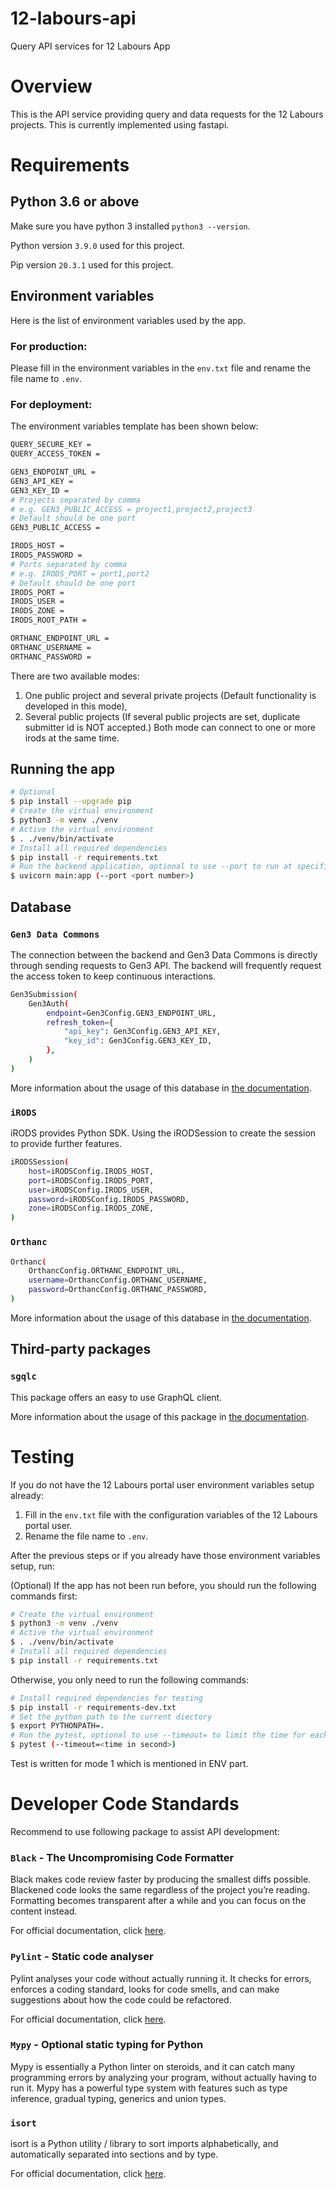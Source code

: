 # 12-labours-api

Query API services for 12 Labours App

# Overview

This is the API service providing query and data requests for the 12 Labours projects. This is currently implemented using fastapi.

# Requirements

## Python 3.6 or above

Make sure you have python 3 installed `python3 --version`.

Python version `3.9.0` used for this project.

Pip version `20.3.1` used for this project.

## Environment variables

Here is the list of environment variables used by the app.

### For production:

Please fill in the environment variables in the `env.txt` file and rename the file name to `.env`.

### For deployment:

The environment variables template has been shown below:

```bash
QUERY_SECURE_KEY =
QUERY_ACCESS_TOKEN =

GEN3_ENDPOINT_URL =
GEN3_API_KEY =
GEN3_KEY_ID =
# Projects separated by comma
# e.g. GEN3_PUBLIC_ACCESS = project1,project2,project3
# Default should be one port
GEN3_PUBLIC_ACCESS =

IRODS_HOST =
IRODS_PASSWORD =
# Ports separated by comma
# e.g. IRODS_PORT = port1,port2
# Default should be one port
IRODS_PORT =
IRODS_USER =
IRODS_ZONE =
IRODS_ROOT_PATH =

ORTHANC_ENDPOINT_URL =
ORTHANC_USERNAME =
ORTHANC_PASSWORD =
```

There are two available modes:
1. One public project and several private projects (Default functionality is developed in this mode),
2. Several public projects (If several public projects are set, duplicate submitter id is NOT accepted.)
Both mode can connect to one or more irods at the same time.

## Running the app

```bash
# Optional
$ pip install --upgrade pip
# Create the virtual environment
$ python3 -m venv ./venv
# Active the virtual environment
$ . ./venv/bin/activate
# Install all required dependencies
$ pip install -r requirements.txt
# Run the backend application, optional to use --port to run at specific port
$ uvicorn main:app (--port <port number>)
```

## Database

### `Gen3 Data Commons`

The connection between the backend and Gen3 Data Commons is directly through sending requests to Gen3 API. The backend will frequently request the access token to keep continuous interactions.

```bash
Gen3Submission(
    Gen3Auth(
        endpoint=Gen3Config.GEN3_ENDPOINT_URL,
        refresh_token={
            "api_key": Gen3Config.GEN3_API_KEY,
            "key_id": Gen3Config.GEN3_KEY_ID,
        },
    )
)
```

More information about the usage of this database in [the documentation](https://gen3.org/resources/user/using-api/).

### `iRODS`

iRODS provides Python SDK. Using the iRODSession to create the session to provide further features.

```bash
iRODSSession(
    host=iRODSConfig.IRODS_HOST,
    port=iRODSConfig.IRODS_PORT,
    user=iRODSConfig.IRODS_USER,
    password=iRODSConfig.IRODS_PASSWORD,
    zone=iRODSConfig.IRODS_ZONE,
)
```

### `Orthanc`

```bash
Orthanc(
    OrthancConfig.ORTHANC_ENDPOINT_URL,
    username=OrthancConfig.ORTHANC_USERNAME,
    password=OrthancConfig.ORTHANC_PASSWORD,
)
```

More information about the usage of this database in [the documentation](https://github.com/irods/python-irodsclient).

## Third-party packages

### `sgqlc`

This package offers an easy to use GraphQL client.

More information about the usage of this package in [the documentation](https://sgqlc.readthedocs.io/en/latest/).

# Testing

If you do not have the 12 Labours portal user environment variables setup already:

1. Fill in the `env.txt` file with the configuration variables of the 12 Labours portal user.
2. Rename the file name to `.env`.

After the previous steps or if you already have those environment variables setup, run:

(Optional) If the app has not been run before, you should run the following commands first:

```bash
# Create the virtual environment
$ python3 -m venv ./venv
# Active the virtual environment
$ . ./venv/bin/activate
# Install all required dependencies
$ pip install -r requirements.txt
```

Otherwise, you only need to run the following commands:

```bash
# Install required dependencies for testing
$ pip install -r requirements-dev.txt
# Set the python path to the current diectory
$ export PYTHONPATH=.
# Run the pytest, optional to use --timeout= to limit the time for each test case
$ pytest (--timeout=<time in second>)
```

Test is written for mode 1 which is mentioned in ENV part.

# Developer Code Standards

Recommend to use following package to assist API development:

### `Black` - The Uncompromising Code Formatter

Black makes code review faster by producing the smallest diffs possible. Blackened code looks the same regardless of the project you’re reading. Formatting becomes transparent after a while and you can focus on the content instead.

For official documentation, click [here](https://black.readthedocs.io/en/stable/).

### `Pylint` - Static code analyser

Pylint analyses your code without actually running it. It checks for errors, enforces a coding standard, looks for code smells, and can make suggestions about how the code could be refactored.

For official documentation, click [here](https://pylint.readthedocs.io/en/stable/).

### `Mypy` - Optional static typing for Python

Mypy is essentially a Python linter on steroids, and it can catch many programming errors by analyzing your program, without actually having to run it. Mypy has a powerful type system with features such as type inference, gradual typing, generics and union types.

### `isort`

isort is a Python utility / library to sort imports alphabetically, and automatically separated into sections and by type.

For official documentation, click [here](https://pycqa.github.io/isort/).

